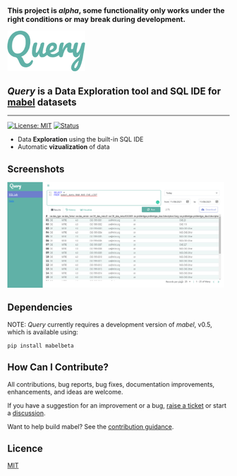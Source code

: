### This project is _alpha_, some functionality only works under the right conditions or may break during development.

<img align="centre" alt="overlapping arrows" height="92" src="assets/logo.png" />

## _Query_ is a Data Exploration tool and SQL IDE for [mabel](https://github.com/mabel-dev/mabel) datasets

---

[![License: MIT](https://img.shields.io/badge/License-MIT-blue.svg)](https://opensource.org/licenses/MIT)
[![Status](https://img.shields.io/badge/status-alpha-orange)](https://github.com/mabel-dev/query)


- Data **Exploration** using the built-in SQL IDE
- Automatic **vizualization** of data

## Screenshots
<img src="assets/screen-shot.png" height="240px">

## Dependencies

NOTE: _Query_ currently requires a development version of _mabel_, v0.5, which is available using:

~~~
pip install mabelbeta
~~~

## How Can I Contribute?

All contributions, bug reports, bug fixes, documentation improvements,
enhancements, and ideas are welcome.

If you have a suggestion for an improvement or a bug, 
[raise a ticket](https://github.com/mabel-dev/query/issues/new/choose) or start a
[discussion](https://github.com/mabel-dev/query/discussions).

Want to help build mabel? See the [contribution guidance](https://github.com/mabel-dev/query/blob/main/.github/CONTRIBUTING.md).

## Licence

[MIT](LICENSE)